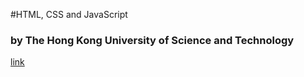 #HTML, CSS and JavaScript
### by The Hong Kong University of Science and Technology
[link](https://www.coursera.org/learn/html-css-javascript/home/welcome)